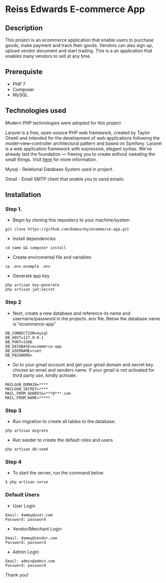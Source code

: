 
# Reiss Edwards E-commerce App

## Description

This project is an ecommerce application that enable users to purchase goods, make payment and track their goods. Vendors can also sign up, upload vendor document and start trading. This is a an application that enables many vendors to sell at any time.


## Prerequiste

<ul>
    <li>PHP 7</li>
    <li>Composer</li>
    <li>MySQL</li>
</ul>

## Technologies used

Modern PHP technologies were adopted for this project

Laravel is a free, open-source PHP web framework, created by Taylor Otwell and intended for the development of web applications following the model–view–controller architectural pattern and based on Symfony. Laravel is a web application framework with expressive, elegant syntax. We’ve already laid the foundation — freeing you to create without sweating the small things.
Visit [here](https://laravel.com/) for more information.


Mysql - Relational Database System used in project.

Gmail - Email SMTP client that enable you to send emails.

## Installation

### Step 1.
- Begin by cloning this repository to your machine/system 
```
git clone https://github.com/Damoscky/ecommerce-app.git
```

- Install dependencies
```
cd name && composer install
```

- Create enviromental file and variables
```
cp .env.example .env
```

- Generate app key
```
php artisan key:generate
php artisan jwt:secret
```

### Step 2
- Next, create a new database and reference its name and username/password in the projects .env file. Below the database name is "ecommerce-app"
```
DB_CONNECTION=mysql
DB_HOST=127.0.0.1
DB_PORT=3306
DB_DATABASE=ecommerce-app
DB_USERNAME=root
DB_PASSWORD=
```

- Go to your gmail account and get your gmail domain and secret key. choose an email and senders name. If your gmail is not activated for third party use, kindly activate.
```
MAILGUN_DOMAIN=****
MAILGUN_SECRET=****
MAIL_FROM_ADDRESS=***@***.com
MAIL_FROM_NAME=*****
```

### Step 3
- Run migration to create all tables to the database.
```
php artisan migrate
```

- Run seeder to create the default roles and users
```
php artisan db:seed
```

### Step 4
- To start the server, run the command below
```shell
$ php artisan serve
```


### Default Users
- User Login
```
Email: dammy@user.com
Password: password
```

- Vendor/Merchant Login
```
Email: dammy@vendor.com
Password: password
```

- Admin Login
```
Email: admin@admin.com
Password: password
```

Thank you!
